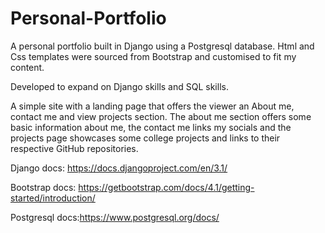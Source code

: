 # Personal-Portfolio
A personal portfolio built in Django using a Postgresql database. Html and Css templates were sourced from Bootstrap and customised to fit my content. 

Developed to expand on Django skills and SQL skills. 

A simple site with a landing page that offers the viewer an About me, contact me and view projects section. The about me section offers some basic information about me, the contact me links my socials and the projects page showcases some college projects and links to their respective GitHub repositories.

Django docs: https://docs.djangoproject.com/en/3.1/

Bootstrap docs: https://getbootstrap.com/docs/4.1/getting-started/introduction/

Postgresql docs:https://www.postgresql.org/docs/

